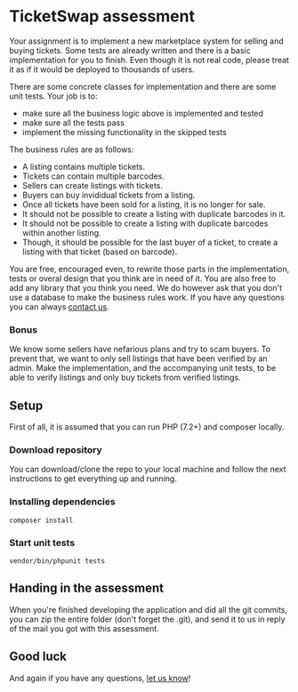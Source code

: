 # TicketSwap assessment
Your assignment is to implement a new marketplace system for selling and buying tickets. Some tests are already written and there is a basic implementation for you to finish. Even though it is not real code, please treat it as if it would be deployed to thousands of users.

There are some concrete classes for implementation and there are some unit tests. Your job is to:
- make sure all the business logic above is implemented and tested
- make sure all the tests pass
- implement the missing functionality in the skipped tests

The business rules are as follows:
- A listing contains multiple tickets. 
- Tickets can contain multiple barcodes.
- Sellers can create listings with tickets.
- Buyers can buy invididual tickets from a listing.
- Once all tickets have been sold for a listing, it is no longer for sale.
- It should not be possible to create a listing with duplicate barcodes in it.
- It should not be possible to create a listing with duplicate barcodes within another listing.
- Though, it should be possible for the last buyer of a ticket, to create a listing with that ticket (based on barcode).

You are free, encouraged even, to rewrite those parts in the implementation, tests or overal design that you think are in need of it. You are also free to add any library that you think you need. We do however ask that you don't use a database to make the business rules work.
If you have any questions you can always [contact us][contact].

### Bonus
We know some sellers have nefarious plans and try to scam buyers. To prevent that, we want to only sell listings that have been verified by an admin. Make the implementation, and the accompanying unit tests, to be able to verify listings and only buy tickets from verified listings.

## Setup
First of all, it is assumed that you can run PHP (7.2+) and composer locally.

### Download repository
You can download/clone the repo to your local machine and follow the next instructions to get everything up and running.

### Installing dependencies
```
composer install
```

### Start unit tests
```
vendor/bin/phpunit tests
```

## Handing in the assessment
When you're finished developing the application and did all the git commits, you can zip the entire folder (don't forget the .git), and send it to us in reply of the mail you got with this assessment.

## Good luck
And again if you have any questions, [let us know][contact]!

[contact]: mailto:pascal@ticketswap.com


